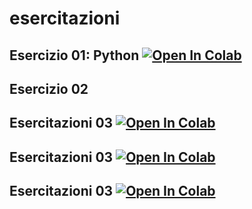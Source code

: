 # esercitazioni

## Esercizio 01: Python [![Open In Colab](https://colab.research.google.com/assets/colab-badge.svg)](https://colab.research.google.com/github/https://github.com/il-A-ria/esercitazioni/blob/main/01_intro.ipynb)

## Esercizio 02

## Esercitazioni 03 [![Open In Colab](https://colab.research.google.com/assets/colab-badge.svg)](https://colab.research.google.com/github/https://github.com/il-A-ria/esercitazioni/blob/main/Esercitazione03/013_Classi_easy.ipynb)

## Esercitazioni 03 [![Open In Colab](https://colab.research.google.com/assets/colab-badge.svg)](https://colab.research.google.com/github/https://github.com/il-A-ria/esercitazioni/blob/main/Esercitazione03/014_Matplotlib.ipynb)

## Esercitazioni 03 [![Open In Colab](https://colab.research.google.com/assets/colab-badge.svg)](https://colab.research.google.com/github/https://github.com/il-A-ria/esercitazioni/blob/main/Esercitazione03/015_Matplotlib.ipynb)

